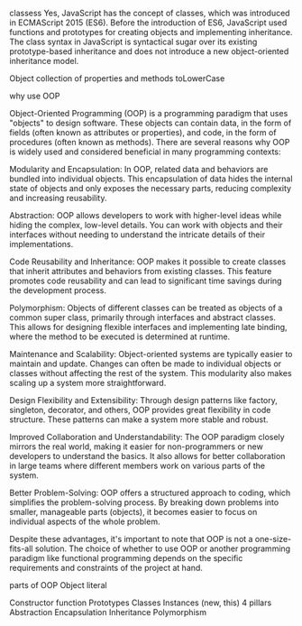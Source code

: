 classess
Yes, JavaScript has the concept of classes, which was introduced in ECMAScript 2015 (ES6). Before the introduction of ES6, JavaScript used functions and prototypes for creating objects and implementing inheritance. The class syntax in JavaScript is syntactical sugar over its existing prototype-based inheritance and does not introduce a new object-oriented inheritance model.






Object
collection of properties and methods
toLowerCase


why use OOP

Object-Oriented Programming (OOP) is a programming paradigm that uses "objects" to design software. These objects can contain data, in the form of fields (often known as attributes or properties), and code, in the form of procedures (often known as methods). There are several reasons why OOP is widely used and considered beneficial in many programming contexts:

Modularity and Encapsulation: In OOP, related data and behaviors are bundled into individual objects. This encapsulation of data hides the internal state of objects and only exposes the necessary parts, reducing complexity and increasing reusability.

Abstraction: OOP allows developers to work with higher-level ideas while hiding the complex, low-level details. You can work with objects and their interfaces without needing to understand the intricate details of their implementations.

Code Reusability and Inheritance: OOP makes it possible to create classes that inherit attributes and behaviors from existing classes. This feature promotes code reusability and can lead to significant time savings during the development process.

Polymorphism: Objects of different classes can be treated as objects of a common super class, primarily through interfaces and abstract classes. This allows for designing flexible interfaces and implementing late binding, where the method to be executed is determined at runtime.

Maintenance and Scalability: Object-oriented systems are typically easier to maintain and update. Changes can often be made to individual objects or classes without affecting the rest of the system. This modularity also makes scaling up a system more straightforward.

Design Flexibility and Extensibility: Through design patterns like factory, singleton, decorator, and others, OOP provides great flexibility in code structure. These patterns can make a system more stable and robust.

Improved Collaboration and Understandability: The OOP paradigm closely mirrors the real world, making it easier for non-programmers or new developers to understand the basics. It also allows for better collaboration in large teams where different members work on various parts of the system.

Better Problem-Solving: OOP offers a structured approach to coding, which simplifies the problem-solving process. By breaking down problems into smaller, manageable parts (objects), it becomes easier to focus on individual aspects of the whole problem.

Despite these advantages, it's important to note that OOP is not a one-size-fits-all solution. The choice of whether to use OOP or another programming paradigm like functional programming depends on the specific requirements and constraints of the project at hand.

parts of OOP
Object literal

Constructor function
Prototypes
Classes
Instances (new, this)
4 pillars
Abstraction Encapsulation Inheritance Polymorphism